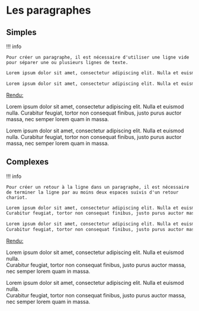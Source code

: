 # Les paragraphes

## Simples
!!! info

    Pour créer un paragraphe, il est nécessaire d'utiliser une ligne vide pour séparer une ou plusieurs lignes de texte.

```markdown title="paragraphes_simples.md" linenums="1"
Lorem ipsum dolor sit amet, consectetur adipiscing elit. Nulla et euismod nulla. Curabitur feugiat, tortor non consequat finibus, justo purus auctor massa, nec semper lorem quam in massa.

Lorem ipsum dolor sit amet, consectetur adipiscing elit. Nulla et euismod nulla. Curabitur feugiat, tortor non consequat finibus, justo purus auctor massa, nec semper lorem quam in massa.
```
<u>Rendu:</u>

Lorem ipsum dolor sit amet, consectetur adipiscing elit. Nulla et euismod nulla. Curabitur feugiat, tortor non consequat finibus, justo purus auctor massa, nec semper lorem quam in massa.

Lorem ipsum dolor sit amet, consectetur adipiscing elit. Nulla et euismod nulla. Curabitur feugiat, tortor non consequat finibus, justo purus auctor massa, nec semper lorem quam in massa.

## Complexes
!!! info

    Pour créer un retour à la ligne dans un paragraphe, il est nécessaire de terminer la ligne par au moins deux espaces suivis d'un retour chariot.

```markdown title="paragraphes_complexes.md" linenums="1"
Lorem ipsum dolor sit amet, consectetur adipiscing elit. Nulla et euismod nulla.  
Curabitur feugiat, tortor non consequat finibus, justo purus auctor massa, nec semper lorem quam in massa.

Lorem ipsum dolor sit amet, consectetur adipiscing elit. Nulla et euismod nulla.  
Curabitur feugiat, tortor non consequat finibus, justo purus auctor massa, nec semper lorem quam in massa.
```
<u>Rendu:</u>

Lorem ipsum dolor sit amet, consectetur adipiscing elit. Nulla et euismod nulla.  
Curabitur feugiat, tortor non consequat finibus, justo purus auctor massa, nec semper lorem quam in massa.

Lorem ipsum dolor sit amet, consectetur adipiscing elit. Nulla et euismod nulla.  
Curabitur feugiat, tortor non consequat finibus, justo purus auctor massa, nec semper lorem quam in massa.
